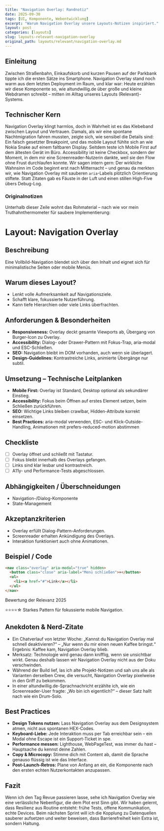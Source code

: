 ```yaml
---
title: "Navigation Overlay: Randnotiz"
date: 2025-09-30
tags: [UI, Komponente, Webentwicklung]
excerpt: "Warum Navigation Overlay unsere Layouts-Notizen inspiriert."
layout: post
categories: [layouts]
slug: layouts-relevant-navigation-overlay
original_path: layouts/relevant/navigation-overlay.md
---
```


## Einleitung
Zwischen Straßenbahn, Einkaufskorb und kurzen Pausen auf der Parkbank tippte ich die ersten Sätze ins Smartphone. Navigation Overlay stand noch warm aus dem letzten Deployment im Raum, und klar war: Heute erzählen wir diese Komponente so, wie altundwillig.de über große und kleine Webdramen schreibt – mitten im Alltag unseres Layouts (Relevant)-Systems.

## Technischer Kern
Navigation Overlay klingt harmlos, doch in Wahrheit ist es das Klebeband zwischen Layout und Vertrauen. Damals, als wir eine spontane Nachtmigration fahren mussten, zeigte sich, wie sensibel die Details sind: Ein falsch gesetzter Breakpoint, und das mobile Layout fühlte sich an wie Nokia Snake auf einem faltbaren Display. Seitdem teste ich Mobile First auf dem ältesten Gerät im Büro. Accessibility ist keine Checkbox, sondern der Moment, in dem mir eine Screenreader-Nutzerin dankte, weil sie den Flow ohne Frust durchlaufen konnte. Wir sagen intern gern: Der wirkliche Wahnsinn im Code beginnt erst nach Mitternacht – und genau da merkten wir, wie Navigation Overlay mit sauberen `aria`-Labels plötzlich Orientierung stiftete. Statt Zitaten gab es Fäuste in der Luft und einen stillen High-Five übers Debug-Log.

### Originalnotizen
Unterhalb dieser Zeile wohnt das Rohmaterial – nach wie vor mein Truthahnthermometer für saubere Implementierung:
# Layout: Navigation Overlay

## Beschreibung
Eine Vollbild-Navigation blendet sich über den Inhalt und eignet sich für minimalistische Seiten oder mobile Menüs.

## Warum dieses Layout?
- Lenkt volle Aufmerksamkeit auf Navigationsziele.
- Schafft klare, fokussierte Nutzerführung.
- Kann tiefe Hierarchien oder viele Links überfrachten.

## Anforderungen & Besonderheiten
- **Responsiveness:** Overlay deckt gesamte Viewports ab, Übergang von Burger-Icon zu Overlay.
- **Accessibility:** Dialog- oder Drawer-Pattern mit Fokus-Trap, aria-modal und ESC-Schließen.
- **SEO:** Navigation bleibt im DOM vorhanden, auch wenn sie überlagert.
- **Design-Guidelines:** Kontrastreiche Links, animierte Übergänge nur subtil.

## Umsetzung – Technische Leitplanken
- **Mobile First:** Overlay ist Standard, Desktop optional als sekundärer Einstieg.
- **Accessibility:** Fokus beim Öffnen auf erstes Element setzen, beim Schließen zurückführen.
- **SEO:** Wichtige Links bleiben crawlbar, Hidden-Attribute korrekt einsetzen.
- **Best Practices:** aria-modal verwenden, ESC- und Klick-Outside-Handling, Animationen mit prefers-reduced-motion abstimmen

## Checkliste
- [ ] Overlay öffnet und schließt mit Tastatur.
- [ ] Fokus bleibt innerhalb des Overlays gefangen.
- [ ] Links sind klar lesbar und kontrastreich.
- [ ] A11y- und Performance-Tests abgeschlossen.

## Abhängigkeiten / Überschneidungen
- Navigation-/Dialog-Komponente
- State-Management

## Akzeptanzkriterien
- Overlay erfüllt Dialog-Pattern-Anforderungen.
- Screenreader erhalten Ankündigung des Overlays.
- Interaktion funktioniert auch ohne Animationen.

## Beispiel / Code
```html
<nav class="overlay" aria-modal="true" hidden>
  <button class="close" aria-label="Menü schließen">×</button>
  <ul>
    <li><a href="#">Link</a></li>
  </ul>
</nav>
```

Bewertung der Relevanz 2025

⭐⭐⭐⭐☆ Starkes Pattern für fokussierte mobile Navigation.

## Anekdoten & Nerd-Zitate
- Ein Chatverlauf von letzter Woche: „Kannst du Navigation Overlay mal schnell deaktivieren?“ – „Nur wenn du mir einen neuen Kaffee bringst.“ Ergebnis: Kaffee kam, Navigation Overlay blieb.
- Merksatz: Technologie wird genau dann knifflig, wenn sie unsichtbar wirkt. Genau deshalb lassen wir Navigation Overlay nicht aus der Doku verschwinden.
- Während der Build lief, las ich alte Projekt-Notizen und sah uns alle als Varianten derselben Crew, die versucht, Navigation Overlay pixelweise in den Griff zu bekommen.
- In einer altundwillig.de-Sprachnachricht erzählte ich, wie ein Screenreader-User fragte: „Wo bin ich eigentlich?“ – dieser Satz hallt nach wie ein Drum-Solo.

## Best Practices
- **Design Tokens nutzen:** Lass Navigation Overlay aus dem Designsystem atmen, nicht aus spontanen HEX-Codes.
- **Keyboard-Liebe:** Jede Interaktion muss per Tab erreichbar sein – ein Modal ohne Escape ist ein Support-Ticket in spe.
- **Performance messen:** Lighthouse, WebPageTest, was immer du hast – Hauptsache du kennst deine Zahlen.
- **Copy & Microcopy:** Stimme dich mit Content ab, damit die Sprache genauso flüssig ist wie das Interface.
- **Post-Launch-Retros:** Plane von Anfang an ein, die Komponente nach den ersten echten Nutzerkontakten anzupassen.

## Fazit
Wenn ich den Tag Revue passieren lasse, sehe ich Navigation Overlay wie eine verlässliche Nebenfigur, die dem Plot erst Sinn gibt. Wir haben gelernt, dass Resilienz aus Routine entsteht: frühe Tests, offene Kommunikation, echte Devices. Beim nächsten Sprint will ich die Kopplung zu Datenquellen sauberer aufsetzen und weiter beweisen, dass Barrierefreiheit kein Extra ist, sondern Haltung.
